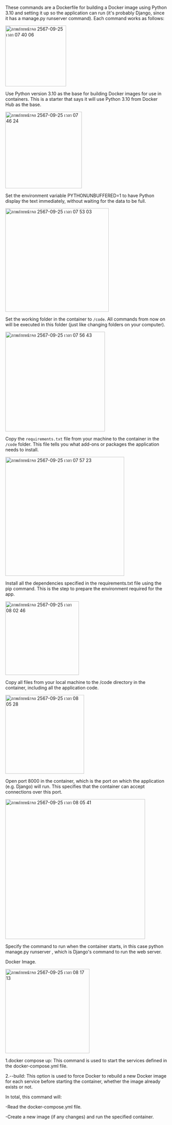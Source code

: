 These commands are a Dockerfile for building a Docker image using Python 3.10 and setting it up so the application can run (it's probably Django, since it has a manage.py runserver command). Each command works as follows:


<img width="189" alt="ภาพถ่ายหน้าจอ 2567-09-25 เวลา 07 40 06" src="https://github.com/user-attachments/assets/7a8462cc-b44d-4bc3-8388-1caf7f054fd2">


Use Python version 3.10 as the base for building Docker images for use in containers. This is a starter that says it will use Python 3.10 from Docker Hub as the base.


<img width="238" alt="ภาพถ่ายหน้าจอ 2567-09-25 เวลา 07 46 24" src="https://github.com/user-attachments/assets/5aa9b073-7941-4f59-bfd5-ddddfe1fbc4a">


Set the environment variable PYTHONUNBUFFERED=1 to have Python display the text immediately, without waiting for the data to be full.


<img width="322" alt="ภาพถ่ายหน้าจอ 2567-09-25 เวลา 07 53 03" src="https://github.com/user-attachments/assets/73dd93fe-646d-426d-8aee-f83ab5305fd0">


Set the working folder in the container to `/code`. All commands from now on will be executed in this folder (just like changing folders on your computer).

<img width="310" alt="ภาพถ่ายหน้าจอ 2567-09-25 เวลา 07 56 43" src="https://github.com/user-attachments/assets/6a221acc-b04c-4d8a-9089-79012b549b9b">

Copy the `requirements.txt` file from your machine to the container in the `/code` folder. This file tells you what add-ons or packages the application needs to install.

<img width="370" alt="ภาพถ่ายหน้าจอ 2567-09-25 เวลา 07 57 23" src="https://github.com/user-attachments/assets/b15eb8bf-fc43-4bcb-a1e8-e188901adde0">

Install all the dependencies specified in the requirements.txt file using the pip command. This is the step to prepare the environment required for the app.

<img width="229" alt="ภาพถ่ายหน้าจอ 2567-09-25 เวลา 08 02 46" src="https://github.com/user-attachments/assets/3ab9b1bf-1aed-44a8-8c66-a785047d599c">

Copy all files from your local machine to the /code directory in the container, including all the application code.

<img width="245" alt="ภาพถ่ายหน้าจอ 2567-09-25 เวลา 08 05 28" src="https://github.com/user-attachments/assets/5f78b92d-1a8a-43cc-bdec-6663a9e2bbd4">

Open port 8000 in the container, which is the port on which the application (e.g. Django) will run. This specifies that the container can accept connections over this port.

<img width="435" alt="ภาพถ่ายหน้าจอ 2567-09-25 เวลา 08 05 41" src="https://github.com/user-attachments/assets/0835665e-82cc-4ad4-be8a-006f2d3bea33">

Specify the command to run when the container starts, in this case python manage.py runserver , which is Django's command to run the web server.




Docker Image.


<img width="262" alt="ภาพถ่ายหน้าจอ 2567-09-25 เวลา 08 17 13" src="https://github.com/user-attachments/assets/00a678a2-69e8-45db-abf2-3708ac7ac704">

1.docker compose up: This command is used to start the services defined in the docker-compose.yml file.

2.--build: This option is used to force Docker to rebuild a new Docker image for each service before starting the container, whether the image already exists or not.

In total, this command will:

-Read the docker-compose.yml file.

-Create a new image (if any changes) and run the specified container.
